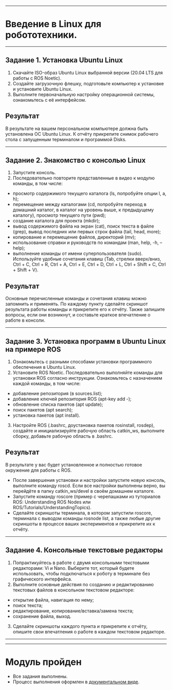 ___
# Введение в Linux для робототехники.
___
## Задание 1. Установка Ubuntu Linux
1. Скачайте ISO-образ Ubuntu Linux выбранной версии (20.04 LTS для работы с ROS Noetic).
2. Создайте загрузочную флешку, подготовьте компьютер к установке и установите Ubuntu Linux.
3. Выполните первоначальную настройку операционной системы, ознакомьтесь с её интерфейсом.
## Результат
В результате на вашем персональном компьютере должна быть установлена ОС Ubuntu Linux. К отчёту прикрепите снимок рабочего стола с запущенным терминалом и программой Disks.
___
## Задание 2. Знакомство с консолью Linux
1. Запустите консоль.
2. Последовательно повторите представленные в видео к модулю команды, в том числе:
* просмотр содержимого текущего каталога (ls, попробуйте опции l, a, h);
* перемещение между каталогами (cd, попробуйте переход в домашний каталог, в каталог на уровень выше, к предыдущему каталогу), просмотр текущего пути (pwd);
* создание каталога для проекта (mkdir);
* вывод содержимого файла на экран (cat), поиск текста в файле (grep), вывод последних или первых строк файла (tail, head, more);
* копирование и перемещение файлов, директорий (mv);
* использование справки и руководств по командам (man, help, -h, –help);
* выполнение команды от имени суперпользователя (sudo).
Используйте удобные сочетания клавиш (Tab, стрелки вверх/вниз, Ctrl + C, Ctrl + R, Ctrl + A, Ctrl + E, Ctrl + D, Ctrl + L, Ctrl + Shift + C, Ctrl + Shift + V).
## Результат
Основные перечисленные команды и сочетания клавиш можно запомнить и применять.
По каждому пункту сделайте скриншот результата работы команды и прикрепите его к отчёту. Также запишите вопросы, если они возникнут, и составьте краткое впечатление о работе в консоли.
___
## Задание 3. Установка программ в Ubuntu Linux на примере ROS
1. Ознакомьтесь с разными способами установки программного обеспечения в Ubuntu Linux.
2. Установите ROS Noetic. Последовательно выполняйте команды для установки ROS согласно инструкции. Ознакомьтесь с назначением каждой команды, в том числе:
* добавление репозитория (в sources.list);
* добавление ключей репозитория ROS (apt-key add -);
* обновление списка пакетов (apt update);
* поиск пакетов (apt search);
* установка пакетов (apt install).
3. Настройте ROS (.bashrc, доустановка пакетов rosinstall, rosdep), создайте и инициализируйте рабочую область catkin_ws, выполните сборку, добавьте рабочую область в .bashrc.
## Результат
В результате у вас будет установленное и полностью готовое окружение для работы с ROS.
* После завершения установки и настройки запустите новую консоль, выполните команду roscd. Если все настройки выполнены верно, вы перейдёте в папку catkin_ws/devel в своём домашнем каталоге.
* Запустите команду roscore (пример с черепашками из туториалов ROS: Understanding ROS Nodes или ROS/Tutorials/UnderstandingTopics).
* Сделайте скриншоты терминала, в котором запустили roscore, терминала с выводом команды rosnode list, а также любые другие скриншоты в процессе ваших экспериментов и прикрепите их к отчёту.
___
## Задание 4. Консольные текстовые редакторы
1. Попрактикуйтесь в работе с двумя консольными текстовыми редакторами: Vi и Nano. Выберите тот, который будете использовать, чтобы подключаться к роботу в терминале без графического интерфейса.
2. Выполните основные действия по созданию и редактированию текстовых файлов в консольном текстовом редакторе:
* открытие файла, навигация по нему;
* поиск текста;
* редактирование, копирование/вставка/замена текста;
* сохранение файла, выход.
3. Сделайте скриншоты каждого пункта и прикрепите к отчёту, опишите свои впечатления о работе в каждом текстовом редакторе.
___
___
# Модуль пройден
* Все задания выполнены.
* Процесс выполнения оформлен в [документальном виде](https://github.com/git-skillbox/linux/blob/module1/m1-pw-v2.pdf).
